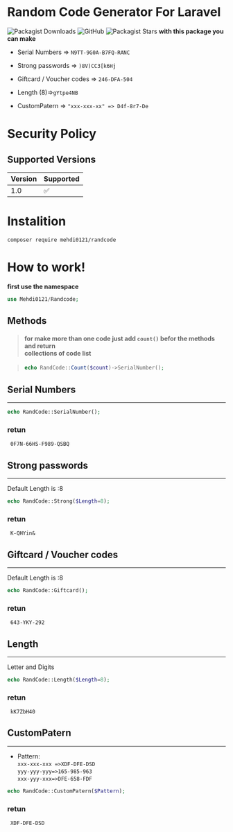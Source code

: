# Random Code Generator For Laravel
![Packagist Downloads](https://img.shields.io/packagist/dt/mehdi0121/randcode?color=green)
![GitHub](https://img.shields.io/github/license/mehdi0121/randcode)
![Packagist Stars](https://img.shields.io/packagist/stars/mehdi0121/randcode)
**with this package you can make**

* Serial Numbers => `N9TT-9G0A-B7FQ-RANC`

* Strong passwords => `)8V)CC3[k6Hj`

* Giftcard / Voucher codes => `246-DFA-504`

* Length (8)=>`gYtpe4NB`

* CustomPatern => `"xxx-xxx-xx" => D4f-8r7-De`

# Security Policy

## Supported Versions

| Version | Supported          |
| ------- | ------------------ |
| 1.0   | :white_check_mark: |

# Instalition

```
composer require mehdi0121/randcode
```

# How to work!

**first use the namespace**

```php
use Mehdi0121/Randcode;
```

## Methods

> #### for make more than one code just add `count()` befor the methods and return <br> collections of code list


> ```php
>echo RandCode::Count($count)->SerialNumber();
>```


## Serial Numbers
___
```php
echo RandCode::SerialNumber();
```
### retun

```text
 0F7N-66HS-F989-QSBQ
```


## Strong passwords
___
Default Length is :8
```php
echo RandCode::Strong($Length=8);
```
### retun

```text
 K-QHYin&
```

## Giftcard / Voucher codes
___
Default Length is :8
```php
echo RandCode::Giftcard();
```
### retun

```text
 643-YKY-292
```

## Length
___
Letter and Digits
```php
echo RandCode::Length($Length=8);
```
### retun
```text
 kK7ZbH40
```


## CustomPatern
___
- Pattern:<br>
    `xxx-xxx-xxx =>XDF-DFE-DSD `<br>
    `yyy-yyy-yyy=>165-985-963`<br>
    `xxx-yyy-xxx=>DFE-658-FDF`<br>

```php
echo RandCode::CustomPatern($Pattern);
```
### retun

```text
 XDF-DFE-DSD
```
